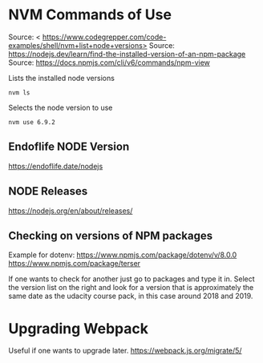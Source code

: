 # NVM Commands of Use

Source: < https://www.codegrepper.com/code-examples/shell/nvm+list+node+versions>
Source: <https://nodejs.dev/learn/find-the-installed-version-of-an-npm-package>
Source: <https://docs.npmjs.com/cli/v6/commands/npm-view>


Lists the installed node versions  
```
nvm ls
```
Selects the node version to use  
```
nvm use 6.9.2
```

## Endoflife NODE Version
<https://endoflife.date/nodejs>

## NODE Releases

<https://nodejs.org/en/about/releases/>



## Checking on versions of NPM packages

Example for dotenv:
<https://www.npmjs.com/package/dotenv/v/8.0.0>
<https://www.npmjs.com/package/terser>


If one wants to check for another just go to packages and type it in.
Select the version list on the right and look for a version that is approximately the same date as the udacity course pack, in this case around 2018 and 2019.

# Upgrading Webpack

Useful if one wants to upgrade later.
<https://webpack.js.org/migrate/5/>